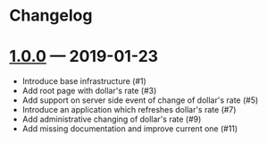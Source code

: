 # Changelog

# [1.0.0] — 2019-01-23

*   Introduce base infrastructure (#1)
*   Add root page with dollar's rate (#3)
*   Add support on server side event of change of dollar's rate (#5)
*   Introduce an application which refreshes dollar's rate (#7)
*   Add administrative changing of dollar's rate (#9)
*   Add missing documentation and improve current one (#11)

[1.0.0]: https://github.com/venomspawn/funbox-drate/compare/c31b299cc170adad62ecd6966c97f2c6d2d54321...1.0.0
